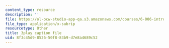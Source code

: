 ```yaml
---
content_type: resource
description: ''
file: https://ol-ocw-studio-app-qa.s3.amazonaws.com/courses/6-006-introduction-to-algorithms-fall-2011/8f3c45d9852650f883b9d7e8a4689c52_5JxShDZ_ylo.vtt
file_type: application/x-subrip
resourcetype: Other
title: 3play caption file
uid: 8f3c45d9-8526-50f8-83b9-d7e8a4689c52
---
```

